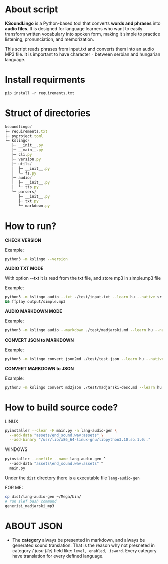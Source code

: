# About script

**KSoundLingo** is a Python-based tool that converts **words and phrases** into **audio files**. It is designed for language learners who want to easily transform written vocabulary into spoken form, making it simple to practice listening, pronunciation, and memorization.


This script reads phrases from input.txt and converts them into an audio MP3 file.
It is important to have character `-` between serbian and hungarian language.


# Install requirments

`pip install -r requirements.txt`



# Struct of directories

```javascript
ksoundlingo/
├─ requirements.txt
├─ pyproject.toml              
└─ kslingo/                     
   ├─ __init__.py
   ├─ __main__.py               
   ├─ cli.py                    
   ├─ version.py
   ├─ utils/
   │  ├─ __init__.py
   │  └─ fs.py                  
   ├─ audio/
   │  ├─ __init__.py
   │  └─ tts.py                 
   └─ parsers/
      ├─ __init__.py
      ├─ txt.py                 
      └─ markdown.py            
```

# How to run?

**CHECK VERSION**

Example:
```bash
python3 -m kslingo --version
```

**AUDIO TXT MODE**

With option --txt it is read from the txt file, and store mp3 in simple.mp3 file

Example:
```bash
python3 -m kslingo audio --txt ./test/input.txt --learn hu --native sr
&& ffplay output/simple.mp3
```

**AUDIO MARKDOWN MODE**

Example:
```bash
python3 -m kslingo audio --markdown ./test/madjarski.md --learn hu --native sr
```

**CONVERT JSON to MARKDOWN**

Example:
```bash
python3 -m kslingo convert json2md ./test/test.json --learn hu --native sr
```

**CONVERT MARKDOWN to JSON**

Example:
```bash
python3 -m kslingo convert md2json ./test/madjarski-desc.md --learn hu --native sr
```

# How to build source code?

LINUX

```bash
pyinstaller --clean -F main.py -n lang-audio-gen \
  --add-data "assets/end_sound.wav:assets" \
  --add-binary "/usr/lib/x86_64-linux-gnu/libpython3.10.so.1.0:."
```


WINDOWS

```bash
pyinstaller --onefile --name lang-audio-gen ^
  --add-data "assets\end_sound.wav;assets" ^
  main.py
```


Under the `dist` directory there is a executable file `lang-audio-gen`


FOR ME:

```bash
cp dist/lang-audio-gen ~/Mega/bin/
# run slef bash command
generisi_madjarski_mp3
```


# ABOUT JSON
- The **category** always be presented in markdown, and always be generated sound translation.
That is the reason why not presneted in category *(.josn file)* field like: `level, enabled, isword`. Every category have translation for every defined language.


